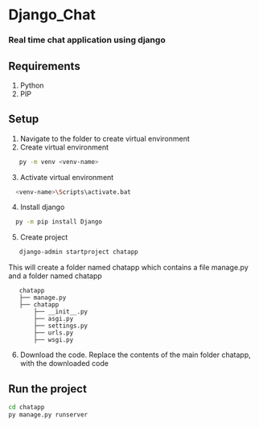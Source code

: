 # Django_Chat

### Real time chat application using django

## Requirements
1. Python
2. PIP

## Setup 
1. Navigate to the folder to create virtual environment 
2. Create virtual environment
```sh
   py -m venv <venv-name>
```
3. Activate virtual environment
```sh
  <venv-name>\Scripts\activate.bat
```
4. Install django
```sh
  py -m pip install Django
```
5. Create project
```sh
   django-admin startproject chatapp 
```
   This will create a folder named chatapp which contains a file manage.py and a folder named chatapp
```
   chatapp
   ├── manage.py
   ├── chatapp
       ├── __init__.py
       ├── asgi.py
       ├── settings.py
       ├── urls.py
       ├── wsgi.py
```
6. Download the code. Replace the contents of the main folder chatapp, with the downloaded code

## Run the project
```sh
cd chatapp
py manage.py runserver
```
